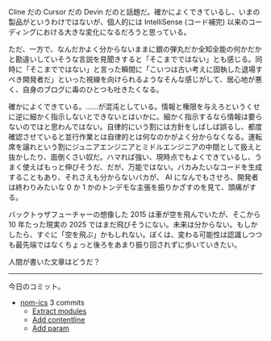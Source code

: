 Cline だの Cursor だの Devin だのと話題だ。確かによくできているし、いまの製品がというわけではないが、個人的には IntelliSense (コード補完) 以来のコーディングにおける大きな変化になるだろうと思っている。

ただ、一方で、なんだかよく分からないままに銀の弾丸だか全知全能の何かだかと勘違いしていそうな言説を見聞きすると「そこまでではない」とも感じる。同時に「そこまでではない」と言った瞬間に「こいつは古い考えに固執した退場すべき開発者だ」といった視線を向けられるようなそんな感じがして、居心地が悪く、自身のブログに毒のひとつも吐きたくなる。

確かによくできている。……が混沌としている。情報と権限を与えろというくせに逆に細かく指示しないとできないとはいかに。細かく指示するなら情報は要らないのではと思わんではない。自律的にいう割には方針をしばしば誤るし、都度確認させていると並行作業とは自律的とは何なのかがよく分からなくなる。運転席を譲れという割にジュニアエンジニアとミドルエンジニアの中間として扱えと抜かしたり、面倒くさい奴だ。ハマれば強い、現時点でもよくできているし、うまく使えばもっと伸びそうだ、だが、万能ではない。バカみたいなコードを生成することもあり、それさえも分からないバカが、 AI になんでもさせろ、開発者は終わりみたいな 0 か 1 かのトンデモな主張を振りかざすのを見て、頭痛がする。

バックトゥザフューチャーの想像した 2015 は車が空を飛んでいたが、そこから 10 年たった現実の 2025 ではまだ飛びそうにない。未来は分からない。もしかしたら、すぐに「空を飛ぶ」かもしれない。ぼくは、変わる可能性は認識しつつも最先端ではなくちょっと後ろをあまり振り回されずに歩いていきたい。

人間が書いた文章はどうだ？

---

今日のコミット。

- [nom-ics](https://github.com/bouzuya/nom-ics) 3 commits
  - [Extract modules](https://github.com/bouzuya/nom-ics/commit/4b8f139fcdf275eb61459d1ca37c88d62affc554)
  - [Add contentline](https://github.com/bouzuya/nom-ics/commit/e8623777dd3aae405b030f1168f2009075197439)
  - [Add param](https://github.com/bouzuya/nom-ics/commit/e63ce30e997d430b354235dd07f6d22b05460796)

